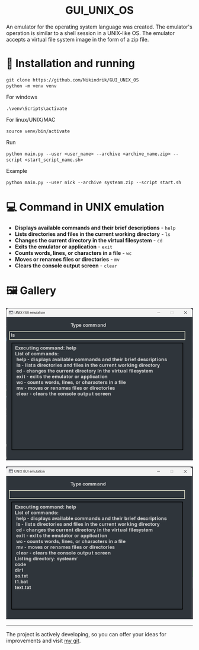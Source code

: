 <h1 align="center"> GUI_UNIX_OS  </h1>
An emulator for the operating system language was created. The emulator's operation is similar to a shell session in a UNIX-like OS. The emulator accepts a virtual file system image in the form of a zip file.

# 📘 Installation and running

```commandline
git clone https://github.com/Nikindrik/GUI_UNIX_OS
python -m venv venv
```
For windows
```commandline
.\venv\Scripts\activate   
```
For linux/UNIX/MAC
```commandline
source venv/bin/activate
```
Run
```commandline
python main.py --user <user_name> --archive <archive_name.zip> --script <start_script_name.sh>
```
Example
```editorconfig
python main.py --user nick --archive systeam.zip --script start.sh
```

# 💻 Command in UNIX emulation

* **Displays available commands and their brief descriptions** - `help`
* **Lists directories and files in the current working directory** - `ls`
* **Changes the current directory in the virtual filesystem** - `cd`
* **Exits the emulator or application** - `exit`
* **Counts words, lines, or characters in a file** - `wc`
* **Moves or renames files or directories** - `mv`
* **Clears the console output screen** - `clear`

# 🖼️ Gallery

![img.png](source/img/img.png)

![img.png](source/img/img_2.png)

---

The project is actively developing, so you can offer your ideas for improvements and visit [my git](https://github.com/Nikindrik).
